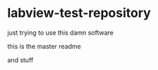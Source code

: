# labview-test-repository
just trying to use this damn software

this is the master readme

and stuff
